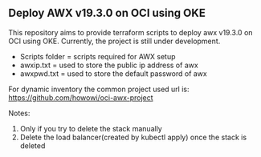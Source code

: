 ## Deploy AWX v19.3.0 on OCI using OKE

This repository aims to provide terraform scripts to deploy awx v19.3.0 on OCI using OKE.
Currently, the project is still under development.

- Scripts folder = scripts required for AWX setup
- awxip.txt      = used to store the public ip address of awx
- awxpwd.txt     = used to store the default password of awx

For dynamic inventory the common project used url is:
https://github.com/howowi/oci-awx-project


Notes:
1) Only if you try to delete the stack manually
2) Delete the load balancer(created by kubectl apply) once the stack is deleted

